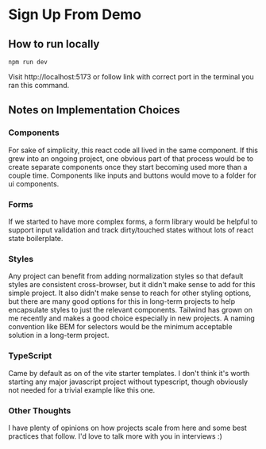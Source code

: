 # Sign Up From Demo

## How to run locally

```
npm run dev
```

Visit http://localhost:5173 or follow link with correct port in the terminal you ran this command.

## Notes on Implementation Choices

### Components

For sake of simplicity, this react code all lived in the same component. If this grew into an ongoing project, one obvious part of that process would be to create separate components once they start becoming used more than a couple time. Components like inputs and buttons would move to a folder for ui components.

### Forms

If we started to have more complex forms, a form library would be helpful to support input validation and track dirty/touched states without lots of react state boilerplate.

### Styles

Any project can benefit from adding normalization styles so that default styles are consistent cross-browser, but it didn't make sense to add for this simple project.
It also didn't make sense to reach for other styling options, but there are many good options for this in long-term projects to help encapsulate styles to just the relevant components. Tailwind has grown on me recently and makes a good choice especially in new projects. A naming convention like BEM for selectors would be the minimum acceptable solution in a long-term project.

### TypeScript

Came by default as on of the vite starter templates. I don't think it's worth starting any major javascript project without typescript, though obviously not needed for a trivial example like this one.

### Other Thoughts

I have plenty of opinions on how projects scale from here and some best practices that follow. I'd love to talk more with you in interviews :)
